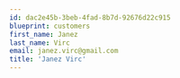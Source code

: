 ```yaml
---
id: dac2e45b-3beb-4fad-8b7d-92676d22c915
blueprint: customers
first_name: Janez
last_name: Virc
email: janez.virc@gmail.com
title: 'Janez Virc'
---
```

